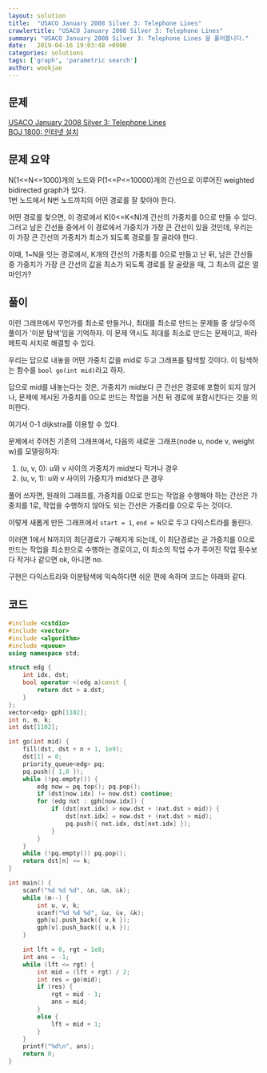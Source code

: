 ```yaml
---
layout: solution
title:  "USACO January 2008 Silver 3: Telephone Lines"
crawlertitle: "USACO January 2008 Silver 3: Telephone Lines"
summary: "USACO January 2008 Silver 3: Telephone Lines 을 풀어봅니다."
date:   2019-04-16 19:03:48 +0900
categories: solutions
tags: ['graph', 'parametric search']
author: wookjae
---
```

## 문제

[USACO January 2008 Silver 3: Telephone Lines](https://www.acmicpc.net/problem/1800)  
[BOJ 1800: 인터넷 설치](https://www.acmicpc.net/problem/1800)

## 문제 요약

N(1<=N<=1000)개의 노드와 P(1<=P<=10000)개의 간선으로 이루어진 weighted bidirected graph가 있다.  
1번 노드에서 N번 노드까지의 어떤 경로를 잘 찾아야 한다.

어떤 경로를 찾으면, 이 경로에서 K(0<=K<N)개 간선의 가중치를 0으로 만들 수 있다. 그러고 남은 간선들 중에서 이 경로에서 가중치가 가장 큰 간선이 있을 것인데, 우리는 이 가장 큰 간선의 가중치가 최소가 되도록 경로를 잘 골라야 한다.

이때, 1~N을 잇는 경로에서, K개의 간선의 가중치를 0으로 만들고 난 뒤, 남은 간선들 중 가중치가 가장 큰 간선의 값을 최소가 되도록 경로를 잘 골랐을 때, 그 최소의 값은 얼마인가?

## 풀이

이런 그래프에서 무언가를 최소로 만들거나, 최대를 최소로 만드는 문제들 중 상당수의 풀이가 '이분 탐색'임을 기억하자. 이 문제 역시도 최대를 최소로 만드는 문제이고, 파라메트릭 서치로 해결할 수 있다.

우리는 답으로 내놓을 어떤 가중치 값을 mid로 두고 그래프를 탐색할 것이다. 이 탐색하는 함수를 `bool go(int mid)`라고 하자.

답으로 mid를 내놓는다는 것은, 가중치가 mid보다 큰 간선은 경로에 포함이 되지 않거나, 문제에 제시된 가중치를 0으로 만드는 작업을 거친 뒤 경로에 포함시킨다는 것을 의미한다.

여기서 0-1 dijkstra를 이용할 수 있다.

문제에서 주어진 기존의 그래프에서, 다음의 새로운 그래프(node u, node v, weight w)를 모델링하자:  
1. (u, v, 0): u와 v 사이의 가중치가 mid보다 작거나 경우  
2. (u, v, 1): u와 v 사이의 가중치가 mid보다 큰 경우

풀어 쓰자면, 원래의 그래프를, 가중치를 0으로 만드는 작업을 수행해야 하는 간선은 가중치를 1로, 작업을 수행하지 않아도 되는 간선은 가중리를 0으로 두는 것이다.

이렇게 새롭게 만든 그래프에서 `start = 1`, `end = N`으로 두고 다익스트라를 돌린다.

이러면 1에서 N까지의 최단경로가 구해지게 되는데, 이 최단경로는 곧 가중치를 0으로 만드는 작업을 최소한으로 수행하는 경로이고, 이 최소의 작업 수가 주어진 작업 횟수보다 작거나 같으면 ok, 아니면 no.

구현은 다익스트라와 이분탐색에 익숙하다면 쉬운 편에 속하며 코드는 아래와 같다.

## 코드

```cpp
#include <cstdio>
#include <vector>
#include <algorithm>
#include <queue>
using namespace std;

struct edg {
	int idx, dst;
	bool operator <(edg a)const {
		return dst > a.dst;
	}
};
vector<edg> gph[1102];
int n, m, k;
int dst[1102];

int go(int mid) {
	fill(dst, dst + n + 1, 1e9);
	dst[1] = 0;
	priority_queue<edg> pq;
	pq.push({ 1,0 });
	while (!pq.empty()) {
		edg now = pq.top(); pq.pop();
		if (dst[now.idx] != now.dst) continue;
		for (edg nxt : gph[now.idx]) {
			if (dst[nxt.idx] > now.dst + (nxt.dst > mid)) {
				dst[nxt.idx] = now.dst + (nxt.dst > mid);
				pq.push({ nxt.idx, dst[nxt.idx] });
			}
		}
	}
	while (!pq.empty()) pq.pop();
	return dst[n] <= k;
}

int main() {
	scanf("%d %d %d", &n, &m, &k);
	while (m--) {
		int u, v, k;
		scanf("%d %d %d", &u, &v, &k);
		gph[u].push_back({ v,k });
		gph[v].push_back({ u,k });
	}

	int lft = 0, rgt = 1e8;
	int ans = -1;
	while (lft <= rgt) {
		int mid = (lft + rgt) / 2;
		int res = go(mid);
		if (res) {
			rgt = mid - 1;
			ans = mid;
		}
		else {
			lft = mid + 1;
		}
	}
	printf("%d\n", ans);
	return 0;
}
```
